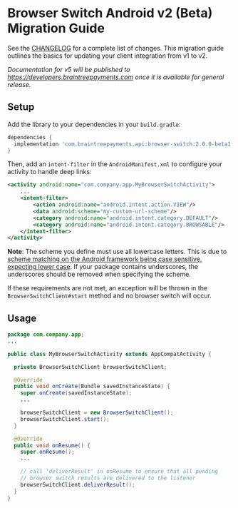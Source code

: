 # Browser Switch Android v2 (Beta) Migration Guide
 
See the [CHANGELOG](/CHANGELOG.md) for a complete list of changes. This migration guide outlines the basics for updating your client integration from v1 to v2.

_Documentation for v5 will be published to https://developers.braintreepayments.com once it is available for general release._

## Setup

Add the library to your dependencies in your `build.gradle`:

```groovy
dependencies {
  implementation 'com.braintreepayments.api:browser-switch:2.0.0-beta1'
}
```

Then, add an `intent-filter` in the `AndroidManifest.xml` to configure your activity to handle deep links:

```xml
<activity android:name="com.company.app.MyBrowserSwitchActivity">
    ...
    <intent-filter>
        <action android:name="android.intent.action.VIEW"/>
        <data android:scheme="my-custom-url-scheme"/>
        <category android:name="android.intent.category.DEFAULT"/>
        <category android:name="android.intent.category.BROWSABLE"/>
    </intent-filter>
</activity>
```

**Note**: The scheme you define must use all lowercase letters. This is due to [scheme matching on the Android framework being case sensitive, expecting lower case](https://developer.android.com/guide/topics/manifest/data-element#scheme). If your package contains underscores, the underscores should be removed when specifying the scheme.

If these requirements are not met, an exception will be thrown in the `BrowserSwitchClient#start` method and no browser switch will occur.

## Usage


```java
package com.company.app;
...

public class MyBrowserSwitchActivity extends AppCompatActivity {

  private BrowserSwitchClient browserSwitchClient;

  @Override
  public void onCreate(Bundle savedInstanceState) {
    super.onCreate(savedInstanceState);
    ...

    browserSwitchClient = new BrowserSwitchClient();
    browserSwitchClient.start();
  }

  @Override
  public void onResume() {
    super.onResume();
    ...

    // call 'deliverResult' in onResume to ensure that all pending
    // browser switch results are delivered to the listener
    browserSwitchClient.deliverResult();
  }
}
```

